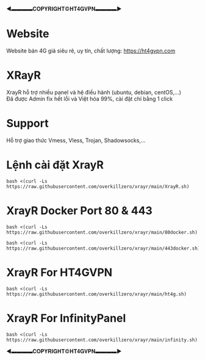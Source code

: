 ◄▬▬▬▬𝐂𝐎𝐏𝐘𝐑𝐈𝐆𝐇𝐓©𝐇𝐓𝟒𝐆𝐕𝐏𝐍▬▬▬▬►
# Website
Website bán 4G giá siêu rẻ, uy tín, chất lượng: https://ht4gvpn.com
# XRayR
XrayR hỗ trợ nhiều panel và hệ điều hành (ubuntu, debian, centOS,...)
<br>
Đã được Admin fix hết lỗi và Việt hóa 99%, cài đặt chỉ bằng 1 click
# Support
Hỗ trợ giao thức Vmess, Vless, Trojan, Shadowsocks,...

# Lệnh cài đặt XrayR

```
bash <(curl -Ls https://raw.githubusercontent.com/overkillzero/xrayr/main/XrayR.sh)
```
# XrayR Docker Port 80 & 443

```
bash <(curl -Ls https://raw.githubusercontent.com/overkillzero/xrayr/main/80docker.sh) 
```
```
bash <(curl -Ls https://raw.githubusercontent.com/overkillzero/xrayr/main/443docker.sh) 
```
# XrayR For HT4GVPN

```
bash <(curl -Ls https://raw.githubusercontent.com/overkillzero/xrayr/main/ht4g.sh)
```
# XrayR For InfinityPanel

```
bash <(curl -Ls https://raw.githubusercontent.com/overkillzero/xrayr/main/infinity.sh)
```
◄▬▬▬▬𝐂𝐎𝐏𝐘𝐑𝐈𝐆𝐇𝐓©𝐇𝐓𝟒𝐆𝐕𝐏𝐍▬▬▬▬►
